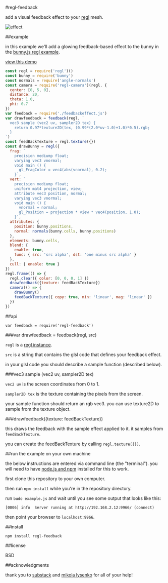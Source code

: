 #regl-feedback

add a visual feedback effect to your [regl](http://regl.party) mesh.

![effect](http://kitties.neocities.org/assets/feedbackeffect.png)

##example

in this example we'll add a glowing feedback-based effect to
the bunny in the [bunny.js regl
example](https://github.com/regl-project/regl/blob/gh-pages/example/bunny.js).

[view this demo](http://kitties.neocities.org/fbexample.html)


``` js
const regl = require('regl')()
const bunny = require('bunny')
const normals = require('angle-normals')
const camera = require('regl-camera')(regl, {
  center: [0, 5, 0],
  distance: 20,
  theta: 1.0,
  phi: 0.7 
})
var feedback = require('./feedbackeffect.js')
var drawfeedback = feedback(regl, `
  vec3 sample (vec2 uv, sampler2D tex) {
    return 0.97*texture2D(tex, (0.99*(2.0*uv-1.0)+1.0)*0.5).rgb;
  }
`)
const feedBackTexture = regl.texture({})
const drawBunny = regl({
  frag: `
    precision mediump float;
    varying vec3 vnormal;
    void main () {
      gl_FragColor = vec4(abs(vnormal), 0.2);
    }`,
  vert: `
    precision mediump float;
    uniform mat4 projection, view;
    attribute vec3 position, normal;
    varying vec3 vnormal;
    void main () {
      vnormal = normal;
      gl_Position = projection * view * vec4(position, 1.0);
    }`,
  attributes: {
    position: bunny.positions,
    normal: normals(bunny.cells, bunny.positions)
  },
  elements: bunny.cells,
  blend: {
    enable: true,
    func: { src: 'src alpha', dst: 'one minus src alpha' }
  },
  cull: { enable: true }
})
regl.frame(() => {
  regl.clear({ color: [0, 0, 0, 1] })
  drawfeedback({texture: feedBackTexture})
  camera(() => {
    drawBunny()
    feedBackTexture({ copy: true, min: 'linear', mag: 'linear' })
  })
})
```

##api

```
var feedback = require('regl-feedback')
```

###var drawfeedback = feedback(regl, src)

`regl` is a [regl
instance](https://github.com/regl-project/regl/blob/gh-pages/API.md).

`src` is a string that contains the glsl code that defines your feedback effect.

in your glsl code you should describe a sample function
(described below).

###vec3 sample (vec2 uv, sampler2D tex)

`vec2 uv` is the screen coordinates from 0 to 1.

`sampler2D tex` is the texture containing the pixels from
the screen.

your sample function should return an rgb vec3. you can use
texture2D to sample from the texture object.

###drawfeedback({texture: feedBackTexture})

this draws the feedback with the sample effect applied to
it. it samples from `feedBackTexture`.

you can create the feedBackTexture by calling `regl.texture({})`.

##run the example on your own machine

the below instructions are entered via command line (the
"terminal"). you will need to have
[node.js and npm](https://nodejs.org/en/download/)
installed for this to work.

first clone this repository to your own computer. 

then run `npm install` while you're in the repository directory.

run `budo example.js` and wait until you see some output that looks like
this:

`[0006] info  Server running at http://192.168.2.12:9966/ (connect)`

then point your browser to `localhost:9966`.

##install

`npm install regl-feedback`

##license

BSD

##acknowledgments

thank you to [substack](https://twitter.com/substack) and [mikola
lysenko](https://twitter.com/mikolalysenko) for all of
your help!
